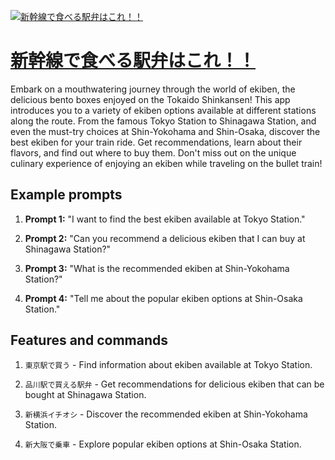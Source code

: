 [![新幹線で食べる駅弁はこれ！！](https://files.oaiusercontent.com/file-qjcng5jGcv5hrZW9KcgmD9a9?se=2123-10-17T02%3A02%3A15Z&sp=r&sv=2021-08-06&sr=b&rscc=max-age%3D31536000%2C%20immutable&rscd=attachment%3B%20filename%3D8268212d-eec6-4e81-a39c-9ae088e87d2c.png&sig=MKxnCDiCR2xy3jAzM9u8esFniaddW3gcuDGzGDa6LMg%3D)](https://chat.openai.com/g/g-aHEbE8GQh-xin-gan-xian-deshi-beruyi-bian-hakore)

# [新幹線で食べる駅弁はこれ！！](https://chat.openai.com/g/g-aHEbE8GQh-xin-gan-xian-deshi-beruyi-bian-hakore)

Embark on a mouthwatering journey through the world of ekiben, the delicious bento boxes enjoyed on the Tokaido Shinkansen! This app introduces you to a variety of ekiben options available at different stations along the route. From the famous Tokyo Station to Shinagawa Station, and even the must-try choices at Shin-Yokohama and Shin-Osaka, discover the best ekiben for your train ride. Get recommendations, learn about their flavors, and find out where to buy them. Don't miss out on the unique culinary experience of enjoying an ekiben while traveling on the bullet train!

## Example prompts

1. **Prompt 1:** "I want to find the best ekiben available at Tokyo Station."

2. **Prompt 2:** "Can you recommend a delicious ekiben that I can buy at Shinagawa Station?"

3. **Prompt 3:** "What is the recommended ekiben at Shin-Yokohama Station?"

4. **Prompt 4:** "Tell me about the popular ekiben options at Shin-Osaka Station."

## Features and commands

1. `東京駅で買う` - Find information about ekiben available at Tokyo Station.

2. `品川駅で買える駅弁` - Get recommendations for delicious ekiben that can be bought at Shinagawa Station.

3. `新横浜イチオシ` - Discover the recommended ekiben at Shin-Yokohama Station.

4. `新大阪で乗車` - Explore popular ekiben options at Shin-Osaka Station.
